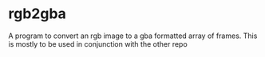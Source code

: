 # rgb2gba
A program to convert an rgb image to a gba formatted array of frames.
This is mostly to be used in conjunction with the other repo
